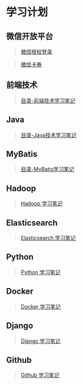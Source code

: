 # 学习计划

## 微信开放平台
> [微信授权登录](https://github.com/coolhwm/learning-index/tree/master/doc/wx/login)

> [微信卡券](https://github.com/coolhwm/learning-index/tree/master/doc/wx/card)


## 前端技术

> [目录-前端技术学习笔记](https://github.com/coolhwm/learning-front-end-dev)

## Java

> [目录-Java技术学习笔记](https://github.com/coolhwm/learning-java)

## MyBatis
> [目录-MyBatis学习笔记](https://github.com/coolhwm/learning-mybatis)

## Hadoop
> [Hadoop 学习笔记](https://github.com/coolhwm/learning-index/tree/master/doc/hadoop)

## Elasticsearch
> [Elasticsearch 学习笔记](https://github.com/coolhwm/learning-index/tree/master/doc/elasticsearch)

## Python
> [Python 学习笔记](https://github.com/coolhwm/learning-index/tree/master/doc/python)

## Docker 
> [Docker 学习笔记](https://github.com/coolhwm/learning-index/tree/master/doc/docker)

## Django 

> [Django 学习笔记](https://github.com/coolhwm/learning-index/tree/master/doc/django)

## Github
> [Github 学习笔记](https://github.com/coolhwm/learning-index/tree/master/doc/github)

